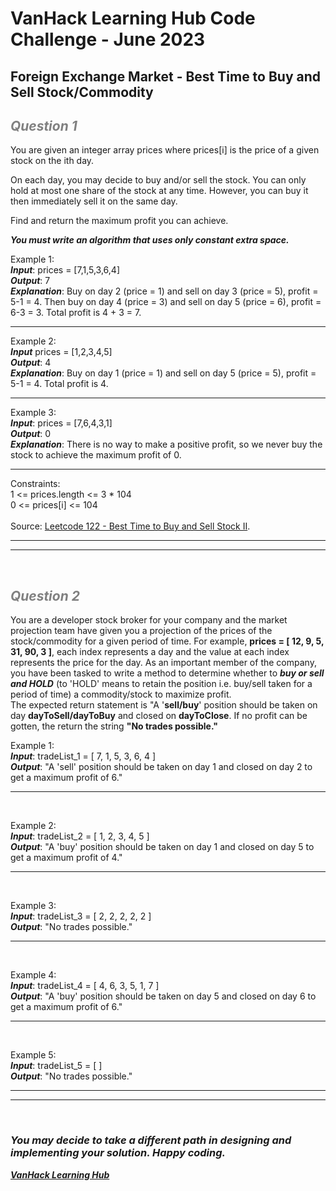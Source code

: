 # VanHack Learning Hub Code Challenge - June 2023

## Foreign Exchange Market - Best Time to Buy and Sell Stock/Commodity

## ***<span style="color:gray">*Question 1*</span>***
You are given an integer array prices where prices[i] is the price of a given stock on the ith day.

On each day, you may decide to buy and/or sell the stock. You can only hold at most one share of the stock at any time. However, you can buy it then immediately sell it on the same day.

Find and return the maximum profit you can achieve.

***You must write an algorithm that uses only constant extra space.***

Example 1:
<br/>
***Input***: prices = [7,1,5,3,6,4]
<br/>
***Output***: 7
<br/>
***Explanation***: Buy on day 2 (price = 1) and sell on day 3 (price = 5), profit = 5-1 = 4.
Then buy on day 4 (price = 3) and sell on day 5 (price = 6), profit = 6-3 = 3.
Total profit is 4 + 3 = 7.
******


Example 2:
<br/> 
***Input*** prices = [1,2,3,4,5]
<br/>
***Output***: 4
<br/>
***Explanation***: Buy on day 1 (price = 1) and sell on day 5 (price = 5), profit = 5-1 = 4.
Total profit is 4.
******


Example 3:
<br/>
***Input***: prices = [7,6,4,3,1]
<br/>
***Output***: 0
<br/>
***Explanation***: There is no way to make a positive profit, so we never buy the stock to achieve the maximum profit of 0.
******

Constraints:
<br/>
1 <= prices.length <= 3 * 104
<br/>
0 <= prices[i] <= 104
<br/>
<br/>
Source: [Leetcode 122 - Best Time to Buy and Sell Stock II](https://leetcode.com/problems/best-time-to-buy-and-sell-stock-ii/).
******
******
<br/>

## ***<span style="color:gray">*Question 2*</span>***
You are a developer stock broker for your company and the market projection team have given you a projection of the prices of the stock/commodity for a given period of time. For example, **prices = [ 12, 9, 5, 31, 90, 3 ]**, each index represents a day and the value at each index represents the price for the day. As an important member of the company, you have been tasked to write a method to determine whether to ***buy or sell and HOLD*** (to 'HOLD' means to retain the position i.e. buy/sell taken for a period of time) a commodity/stock to maximize profit. 
<br/>
The expected return statement is "A '**sell/buy**' position should be taken on day **dayToSell/dayToBuy** and closed on **dayToClose**. If no profit can be gotten, the return the string **"No trades possible."**
<br/>

Example 1:
<br/>
***Input***: tradeList_1 = [ 7, 1, 5, 3, 6, 4 ] 
<br/>
***Output***: "A 'sell' position should be taken on day 1 and closed on day 2 to get a maximum profit of 6."
<br/>
******
<br/>

Example 2:
<br/>
***Input***: tradeList_2 = [ 1, 2, 3, 4, 5 ]
<br/>
***Output***: "A 'buy' position should be taken on day 1 and closed on day 5 to get a maximum profit of 4."
******
<br/>

Example 3:
<br/>
***Input***: tradeList_3 = [ 2, 2, 2, 2, 2 ]
<br/>
***Output***: "No trades possible."
******
<br/>

Example 4:
<br/>
***Input***: tradeList_4 = [ 4, 6, 3, 5, 1, 7 ]
<br/>
***Output***: "A 'buy' position should be taken on day 5 and closed on day 6 to get a maximum profit of 6."
******
<br/>

Example 5:
<br/>
***Input***: tradeList_5 = [ ]
<br/>
***Output***: "No trades possible."
<br/>
******
******
<br/>


### ***You may decide to take a different path in designing and implementing your solution. Happy coding.***

***[VanHack Learning Hub](https://vanhack.com/learning-hub)***